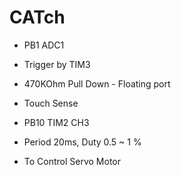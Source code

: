 # CATch

* PB1 ADC1
 * Trigger by TIM3
 * 470KOhm Pull Down - Floating port
 * Touch Sense

* PB10 TIM2 CH3
 * Period 20ms, Duty 0.5 ~ 1 %
 * To Control Servo Motor

